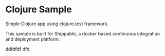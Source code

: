 Clojure Sample
=====================

Simple Clojure app using clojure.test framework.

This sample is built for Shippable, a docker based continuous integration and deployment platform.

ddfdfdf dfd
